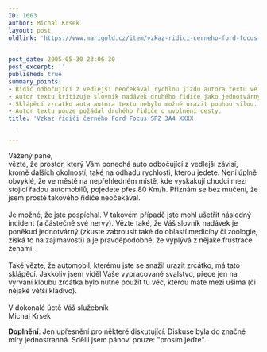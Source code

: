 ```yaml
---
ID: 1663
author: Michal Krsek
layout: post
oldlink: 'https://www.marigold.cz/item/vzkaz-ridici-cerneho-ford-focus-spz-3a4-xxxx

  '
post_date: 2005-05-30 23:06:30
post_excerpt: ''
published: true
summary_points:
- Řidič odbočující z vedlejší neočekával rychlou jízdu autora textu ve městě.
- Autor textu kritizuje slovník nadávek druhého řidiče jako jednotvárný a frustrovaný.
- Sklápěcí zrcátko auta autora textu nebylo možné urazit pouhou silou.
- Autor textu pouze požádal druhého řidiče o uvolnění cesty.
title: 'Vzkaz řidiči černého Ford Focus SPZ 3A4 XXXX

  '
---
```


<p>Vážený pane,<br />vězte, že prostor, který Vám ponechá auto odbočující z vedlejší závisí, kromě dalších okolností, také na odhadu rychlosti, kterou jedete. Není úplně obvyklé, že ve městě na nepřehledném místě, kde vyskakují chodci mezi stojící řadou automobilů, pojedete přes 80 Km/h. Přiznám se bez mučení, že jsem prostě takového řidiče neočekával. <br /><br />Je možné, že jste pospíchal. V takovém případě jste mohl ušetřit následný incident (a částečně své nervy). Vězte také, že Váš slovník nadávek je poněkud jednotvárný (zkuste zabrousit také do oblastí medicíny či zoologie, získá to na zajímavosti) a je pravděpodobné, že vyplývá z nějaké frustrace ženami.<br /><br />Také vězte, že automobil, kterému jste se snažil urazit zrcátko, má tato sklápěcí. Jakkoliv jsem viděl Vaše vypracované svalstvo, přece jen na vyrvání kloubu zrcátka bylo nutné použít tu věc, kterou máte mezi ušima (či nějaké větší kladivo). <br /><br />V dokonalé úctě Váš služebník<br />Michal Krsek</p>

<p><strong>Doplnění</strong>: Jen upřesnění pro některé diskutující. Diskuse byla do značné míry jednostranná. Sdělil jsem pánovi pouze: "prosím jeďte".
</p>